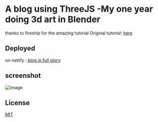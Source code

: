 # A blog using ThreeJS -My one year doing 3d art in Blender

thanks to fireship for the amazing tutorial
Original tutorial: [here](https://www.youtube.com/watch?v=Q7AOvWpIVHU&t=600s)

## Deployed

on netlify : [blog in full glory](https://630bb65fb736cd01a5509d05--preeminent-rolypoly-6833f5.netlify.app/) 


## screenshot
![image](https://user-images.githubusercontent.com/106448796/188629599-ad87a40d-d569-4114-88e1-4a7e73d9a75a.png)

## License
[MIT](https://choosealicense.com/licenses/mit/)
